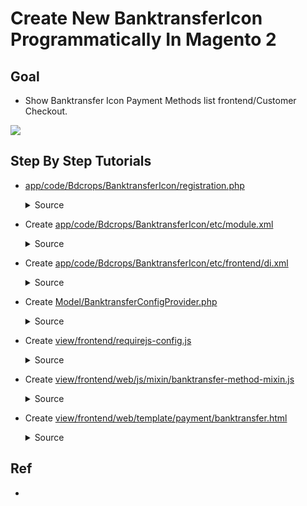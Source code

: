 #  Create New BanktransferIcon Programmatically In Magento 2


## Goal
- Show  Banktransfer Icon Payment Methods list frontend/Customer  Checkout.

![](docs/attributeSet.png)


## Step By Step Tutorials

- [app/code/Bdcrops/BanktransferIcon/registration.php](registration.php)

    <details><summary>Source</summary>

      ```
      <?php
          \Magento\Framework\Component\ComponentRegistrar::register(
              \Magento\Framework\Component\ComponentRegistrar::MODULE,
              'Bdcrops_BanktransferIcon',
              __DIR__
          );
      ```
    </details>


- Create [app/code/Bdcrops/BanktransferIcon/etc/module.xml](etc/module.xml)

  <details><summary>Source</summary>

      ```
      <?xml version="1.0"?>
      <config xmlns:xsi="http://www.w3.org/2001/XMLSchema-instance" xsi:noNamespaceSchemaLocation="urn:magento:framework:Module/etc/module.xsd">
      <module name="Bdcrops_BanktransferIcon" setup_version="1.0.0"/>
      </config>

      ```
  </details>

- Create  [app/code/Bdcrops/BanktransferIcon/etc/frontend/di.xml](etc/frontend/di.xml)

  <details><summary>Source</summary>

      ```
      <?xml version="1.0"?>
      <config xmlns:xsi="http://www.w3.org/2001/XMLSchema-instance"
              xsi:noNamespaceSchemaLocation="urn:magento:framework:ObjectManager/etc/config.xsd">
          <type name="Magento\Checkout\Model\CompositeConfigProvider">
              <arguments>
                  <argument name="configProviders" xsi:type="array">
                      <item name="add_logo_in_bank_transfer_payment_config_provider" xsi:type="object">Bdcrops\BanktransferIcon\Model\BanktransferConfigProvider</item>
                  </argument>
              </arguments>
          </type>
      </config>
      ```
  </details>
- Create  [Model/BanktransferConfigProvider.php](Model/BanktransferConfigProvider.php)

  <details><summary>Source</summary>

      ```
      <?php
      declare(strict_types=1);

      namespace Bdcrops\BanktransferIcon\Model;

      use Magento\Checkout\Model\ConfigProviderInterface;
      use Magento\Framework\View\Asset\Repository;

      class BanktransferConfigProvider implements ConfigProviderInterface
      {
          /**
           * @var Repository
           */
          private $assetRepository;

          /**
           * BanktransferConfigProvider constructor.
           *
           * @param Repository $assetRepository
           */
          public function __construct(
              Repository $assetRepository
          ) {
              $this->assetRepository = $assetRepository;
          }

          /**
           * {@inheritdoc}
           */
          public function getConfig()
          {
              $banktransferLogoUrl = $this->assetRepository->getUrlWithParams('Bdcrops_BanktransferIcon::images/banktransfer.png', []);
              return [
                  'payment' => [
                      'banktransfer' => [
                          'banktransferLogoUrl' => $banktransferLogoUrl
                      ]
                  ]
              ];
          }
      }

      ```
  </details>
- Create [view/frontend/requirejs-config.js](view/frontend/requirejs-config.js)

  <details><summary>Source</summary>

      ```
       var config = {
          config: {
              mixins: {
                  'Magento_OfflinePayments/js/view/payment/method-renderer/banktransfer-method': {
                      'Bdcrops_BanktransferIcon/js/mixin/banktransfer-method-mixin': true
                  }
              }
          }
      };

      ```
  </details>
- Create  [view/frontend/web/js/mixin/banktransfer-method-mixin.js](view/frontend/web/js/mixin/banktransfer-method-mixin.js)

  <details><summary>Source</summary>

      ```
      define([
          'jquery',
          'ko'
      ], function ($, ko) {
          'use strict';

          return function (banktransferMethod) {
              return banktransferMethod.extend({
                  defaults: {
                      template: 'Bdcrops_BanktransferIcon/payment/banktransfer'
                  },
                  getLogoUrl: function () {
                      return window.checkoutConfig.payment.banktransfer.banktransferLogoUrl;
                  }
              });
          };
      });

      ```
  </details>

- Create  [view/frontend/web/template/payment/banktransfer.html](view/frontend/web/template/payment/banktransfer.html)

  <details><summary>Source</summary>

      ```

      <div class="payment-method" data-bind="css: {'_active': (getCode() == isChecked())}">
          <div class="payment-method-title field choice">
              <img data-bind="attr: {src: getLogoUrl(), height: '39', width: '163'}" class="payment-icon" />
              <input type="radio"
                     name="payment[method]"
                     class="radio"
                     data-bind="attr: {'id': getCode()}, value: getCode(), checked: isChecked, click: selectPaymentMethod, visible: isRadioButtonVisible()" />
              <label data-bind="attr: {'for': getCode()}" class="label"><span data-bind="text: getTitle()"></span></label>
          </div>

          <div class="payment-method-content">
              <!-- ko foreach: getRegion('messages') -->
              <!-- ko template: getTemplate() --><!-- /ko -->
              <!--/ko-->
              <div class="payment-method-billing-address">
                  <!-- ko foreach: $parent.getRegion(getBillingAddressFormName()) -->
                  <!-- ko template: getTemplate() --><!-- /ko -->
                  <!--/ko-->
              </div>
              <p data-bind="html: getInstructions()"></p>
              <div class="checkout-agreements-block">
                  <!-- ko foreach: $parent.getRegion('before-place-order') -->
                      <!-- ko template: getTemplate() --><!-- /ko -->
                  <!--/ko-->
              </div>
              <div class="actions-toolbar">
                  <div class="primary">
                      <button class="action primary checkout"
                              type="submit"
                              data-bind="
                              click: placeOrder,
                              attr: {'title': $t('Place Order')},
                              enable: (getCode() == isChecked()),
                              css: {disabled: !isPlaceOrderActionAllowed()}
                              "
                              disabled>
                          <span data-bind="i18n: 'Place Order'"></span>
                      </button>
                  </div>
              </div>
          </div>
      </div>

      ```
  </details>

## Ref
- [](https://magento.stackexchange.com/questions/297904/how-can-add-credit-card-visa-etc-icon-checkout-magento-2/298028#298028)

